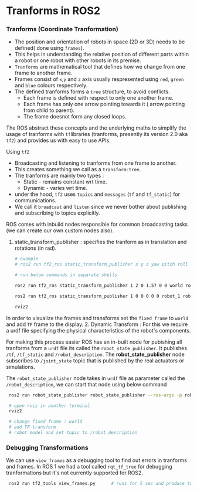 # Tranforms in ROS2

### Tranforms (Coordinate Tranformation)

- The position and orientation of robots in space (2D or 3D) needs to be defined( done using `frames`).
- This helps in understanding the relative position of different parts within a robot or one robot with other robots in its premise.
- `Tranforms` are mathematical tool that defines how we change from one frame to another frame.
- Frames consist of `x`,`y` and `z` axis usually respresented using `red`, `green` and `blue` colours respectively.
- The defined tranforms forms a `tree` structure, to avoid conflicts.
  - Each frame is defined with respect to only one another frame.
  - Each frame has only one arrow pointing towards it ( arrow pointing from child to parent).
  - The frame doesnot form any closed loops.

The ROS abstract these concepts and the underlying maths to simplify the usage of tranforms with `tf`libraries (tranforms, presently its version 2.0 aka `tf2`) and provides us with easy to use APIs.

Using `tf2`

- Broadcasting and listening to tranforms from one frame to another.
- This creates something we call as a `transform-tree`.
- The tranforms are mainly two types :
  - Static - remains constant wrt time.
  - Dynamic - varies wrt time.
- under the hood, `tf2` uses `topics` and `messages` (`tf` and `tf_static`) for communications.
- We call it `broadcast` and `listen` since we never bother about publishing and subscribing to topics explicitly.

ROS comes with inbuild nodes responsible for common broadcasting tasks (we can create our own custom nodes also).

1. static_transform_publisher : specifies the tranform as in translation and rotations (in rad).

   ```bash
   # example
   # ros2 run tf2_ros static_transform_publisher x y z yaw pitch roll parent_frame child_frame

   # run below commands in separate shells

   ros2 run tf2_ros static_transform_publisher 1 2 0 1.57 0 0 world robot_1     # publishes static transform b/w world and robot_1

   ros2 run tf2_ros static_transform_publisher 1 0 0 0 0 0 robot_1 robot_2      # publishes static transform b/w robot_1 and robot_2

   rviz2                                                                        # run rviz to visualize the transforms

   ```

In order to visualize the frames and transforms set the `fixed frame` to `world` and add `TF` frame to the display. 2. Dynamic Transform : For this we require a urdf file specifying the physical characteristics of the robot's components.

For making this process easier ROS has an in-built node for pubishing all tranforms from a `urdf` file its called the `robot_state_publisher`. It publishes `/tf`, `/tf_static` and `/robot_description`. The **robot_state_publisher** node subscribes to `/joint_state` topic that is published by the real actuators or simulations.

The `robot_state_publisher` node takes in `urdf` file as parameter called the `/robot_description`, we can start that node using below command

```bash
 ros2 run robot_state_publisher robot_state_publisher --ros-args -p robot_description:="$(xacro ./example_robot.urdf.xacro)"

 # open rviz in another terminal
 rviz2

 # change fixed frame : world
 # add TF transform
 # robot model and set topic to /robot_description
```

### Debugging Transformations

We can use `view_frames` as a debugging tool to find out errors in tranforms and frames.
In ROS 1 we had a tool called `rqt_tf_tree` for debugging tranformations but it's not currently supported for ROS2.

```bash
 ros2 run tf2_tools view_frames.py      # runs for 5 sec and produce two files (.pdf, .gv) giving details about the frames and their tranformations as a tree.
```
